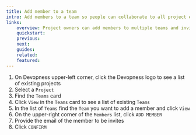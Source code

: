 ```yaml
---
title: Add member to a team
intro: Add members to a team so people can collaborate to all project environments on which the team has permissions.
links:
    overview: Project owners can add members to multiple teams and invite non-members to join a project team.
    quickstart:
    previous:
    next:
    guides:
    related:
    featured:
---
```


1. On Devopness upper-left corner, click the Devopness logo to see a list of existing projects
1. Select a `Project`
1. Find the `Teams` card
1. Click `View` in the `Teams` card to see a list of existing `Teams`
1. In the list of `Teams` find the `Team` you want to add a member and click `View`
1. On the upper-right corner of the `Members` list, click `ADD MEMBER`
1. Provide the email of the member to be invites
1. Click `CONFIRM`

